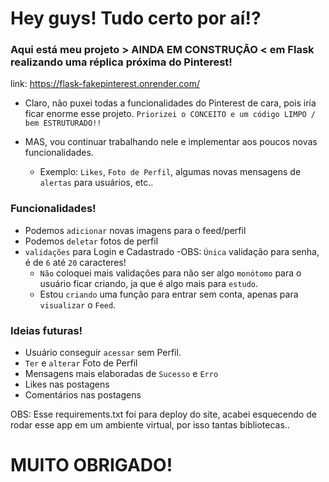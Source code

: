 # Hey guys! Tudo certo por aí!?

### Aqui está meu projeto > AINDA EM CONSTRUÇÃO < em Flask realizando uma réplica próxima do Pinterest!

link: https://flask-fakepinterest.onrender.com/

- Claro, não puxei todas a funcionalidades do Pinterest de cara, pois iria ficar enorme esse projeto.
`Priorizei o CONCEITO e um código LIMPO / bem ESTRUTURADO!!`

- MAS, vou continuar trabalhando nele e implementar aos poucos novas funcionalidades.
    - Exemplo: `Likes`, `Foto de Perfil`, algumas novas mensagens de `alertas` para usuários, etc..

### Funcionalidades!
- Podemos `adicionar` novas imagens para o feed/perfil
- Podemos `deletar` fotos de perfil
- `validações` para Login e Cadastrado
    -OBS: `Única` validação para senha, é de `6` até `20` caracteres!
    - `Não` coloquei mais validações para não ser algo `monótomo` para o usuário ficar criando, ja que é algo mais para `estudo`.
    - Estou `criando` uma função para entrar sem conta, apenas para `visualizar` o `Feed`.

### Ideias futuras!
- Usuário conseguir `acessar` sem Perfil.
- `Ter` e `alterar` Foto de Perfil
- Mensagens mais elaboradas de `Sucesso` e `Erro`
- Likes nas postagens
- Comentários nas postagens


OBS: Esse requirements.txt foi para deploy do site, acabei esquecendo de rodar esse app em um ambiente virtual, por isso tantas bibliotecas..

# MUITO OBRIGADO!

